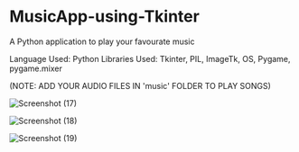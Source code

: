 # MusicApp-using-Tkinter

A Python application to play your favourate music

Language Used: Python
Libraries Used: Tkinter, PIL, ImageTk, OS, Pygame, pygame.mixer

(NOTE: ADD YOUR AUDIO FILES IN 'music' FOLDER TO PLAY SONGS)

![Screenshot (17)](https://user-images.githubusercontent.com/70444793/186075383-1a4fbea3-ef79-486c-b935-88b5a1a1d985.png)

![Screenshot (18)](https://user-images.githubusercontent.com/70444793/186075399-f862f5ae-be3b-418c-8712-35abc6fbddc4.png)

![Screenshot (19)](https://user-images.githubusercontent.com/70444793/186075406-0d420d15-8559-41a2-b004-36b4e8fa69af.png)
